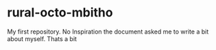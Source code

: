 # rural-octo-mbitho
My first repository.  No Inspiration
the document asked me to write a bit about myself. Thats a bit
